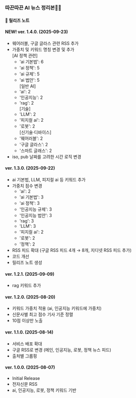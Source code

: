 ### 따끈따끈 AI 뉴스 정리본🤖✨
#### 📝 릴리즈 노트

#### NEW! ver. 1.4.0. (2025-09-23)
- 웨어러블, 구글 글라스 관련 RSS 추가
- 가중치 및 키워드 명칭 변경 및 추가<br>
  [AI 정책 관련]
  - 'ai 기본법': 6
  - 'ai 정책': 5
  - 'ai 규제': 5
  - 'ai 법안': 5<br>
  [일반 AI]
  - 'ai': 2
  - '인공지능': 2
  - 'rag': 2<br>
  [기술]
  - 'LLM': 2
  - '피지컬 ai': 2
  - '로봇': 2<br>
  [신기술·디바이스]
  - '웨어러블': 2
  - '구글 글라스': 2
  - '스마트 글래스': 2
- iso, pub 날짜를 고려한 시간 로직 변경

#### ver. 1.3.0. (2025-09-22)
- ai 기본법, LLM, 피지컬 ai 등 키워드 추가
- 가중치 점수 변경
  - 'ai': 2
  - 'ai 기본법': 3
  - 'ai 정책': 3
  - '인공지능 규제': 3
  - '인공지능 법안': 3
  - 'rag': 3
  - 'LLM': 3
  - '피지컬 ai': 2
  - '로봇': 2
  - '정책': 2
- RSS 피드 확대 (구글 RSS 피드 4개 → 8개, 지디넷 RSS 피드 추가)
- 코드 개선
- 릴리즈 노트 생성

#### ver. 1.2.1. (2025-09-09)
- rag 키워드 추가

#### ver. 1.2.0. (2025-08-20)
- 키워드 가중치 적용 (ai, 인공지능 키워드에 가중치)
- 신문사별 최고 점수 기사 기준 정렬
- 10점 이상만 노출

#### ver. 1.1.0. (2025-08-14)
- 서비스 배포 확대
- 구글 RSS로 변경 (메인, 인공지능, 로봇, 정책 뉴스 피드)
- 출처별 그룹핑

#### ver. 1.0.0. (2025-08-07)
- Initial Release
- 전자신문 RSS
- ai, 인공지능, 로봇, 정책 키워드 기반
